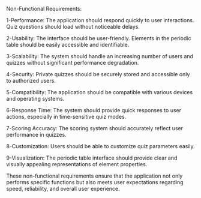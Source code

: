 Non-Functional Requirements:

1-Performance:
The application should respond quickly to user interactions.
Quiz questions should load without noticeable delays.

2-Usability:
The interface should be user-friendly.
Elements in the periodic table should be easily accessible and identifiable.

3-Scalability:
The system should handle an increasing number of users and quizzes without significant performance degradation.

4-Security:
Private quizzes should be securely stored and accessible only to authorized users.

5-Compatibility:
The application should be compatible with various devices and operating systems.

6-Response Time:
The system should provide quick responses to user actions, especially in time-sensitive quiz modes.

7-Scoring Accuracy:
The scoring system should accurately reflect user performance in quizzes.

8-Customization:
Users should be able to customize quiz parameters easily.

9-Visualization:
The periodic table interface should provide clear and visually appealing representations of element properties.

These non-functional requirements ensure that the application not only performs specific functions but also meets user expectations regarding speed, reliability, and overall user experience.
